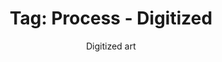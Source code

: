 ---
layout: portfolio
title: 'Tag: Process - Digitized'
subtitle: Digitized art
permalink: /portfolio/tags/process/digitized
type: tag
uid: digitized
pagination:
    enabled: true
    tag: [digitized]
---